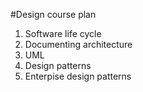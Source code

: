 #Design course plan

1. Software life cycle
2. Documenting architecture
3. UML
4. Design patterns
3. Enterpise design patterns

